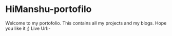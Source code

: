 # HiManshu-portofilo
Welcome to my portofolio. This contains all my projects and my blogs.
Hope you like it ;)
Live Url:-


